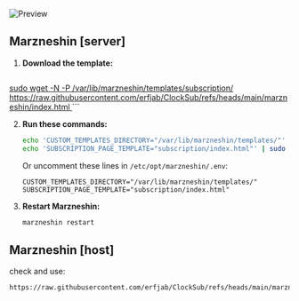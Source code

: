 ![Preview](preview.png)

## Marzneshin [server]

1. **Download the template:**
   ```sh
[   sudo wget -N -P /var/lib/marzneshin/templates/subscription/ https://raw.githubusercontent.com/erfjab/ClockSub/refs/heads/main/marzneshin/index.html
](https://raw.githubusercontent.com/trbsami/ClockSub/main/marzban/index.html
)   ```

2. **Run these commands:**
   ```sh
   echo 'CUSTOM_TEMPLATES_DIRECTORY="/var/lib/marzneshin/templates/"' | sudo tee -a /etc/opt/marzneshin/.env
   echo 'SUBSCRIPTION_PAGE_TEMPLATE="subscription/index.html"' | sudo tee -a /etc/opt/marzneshin/.env
   ```
   Or uncomment these lines in `/etc/opt/marzneshin/.env`:
   ```
   CUSTOM_TEMPLATES_DIRECTORY="/var/lib/marzneshin/templates/"
   SUBSCRIPTION_PAGE_TEMPLATE="subscription/index.html"
   ```

3. **Restart Marzneshin:**
   ```sh
   marzneshin restart
   ```

## Marzneshin [host]

check and use:

```bash
https://raw.githubusercontent.com/erfjab/ClockSub/refs/heads/main/marzneshin/marzneshin.php
```
